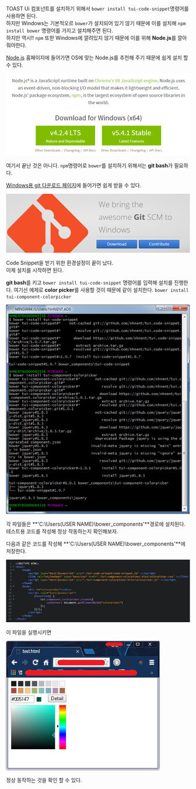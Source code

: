 TOAST Ui 컴포넌트를 설치하기 위해서 `bower install tui-code-snippet`명령어를 사용하면 된다.  
하지만 Windows는 기본적오르 `bower`가 설치되어 있기 않기 때문에 이를 설치해 `npm install bower` 명령어를 가지고 설치해주면 된다.   
하지만 역시!! `npm` 또한 Windows에 깔려있지 않기 때문에 이를 위해 **Node.js**를 깔아줘야한다.

[Node.js](https://nodejs.org/en/) 홈페이지에 들어가면 OS에 맞는 Node.js를 추천해 주기 때문에 쉽게 설치 할 수 있다.

![Node.js](/images/TOAST_UI_Component_설치/nodejs.png)  

여기서 끝난 것은 아니다. `npm`명령어로 `bower`를 설치하기 위해서는 **git bash**가 필요하다.


[Windows용 git 다운로드 페이지](https://git-for-windows.github.io/)에 들어가면 쉽게 받을 수 있다.

![git](/images/TOAST_UI_Component_설치/git.png)

Code Snippet을 받기 위한 환경설정이 끝이 났다.  
이제 설치를 시작하면 된다.

**git bash**를 키고 `bower install tui-code-snippet` 명령어를 입력해 설치를 진행한다. 여기선 예제로 **color picker**를 사용할 것이 때문에 같이 설치한다. `bower install tui-component-colorpicker`

![git_bash](/images/TOAST_UI_Component_설치/git_bash.png)

각 파일들은 **'C:\Users\(USER NAME)\bower_components\'**경로에 설치된다. 테스트용 코드를 작성해 정상 작동하는지 확인해보자.

다음과 같은 코드를 작성해 **'C:\Users\(USER NAME)\bower_components\'**에 저장한다.

![test_code.html](/images/TOAST_UI_Component_설치/test_code.png)

이 파일을 실행시키면

![test_view](/images/TOAST_UI_Component_설치/test_view.png)

정상 동작하는 것을 확인 할 수 있다.
